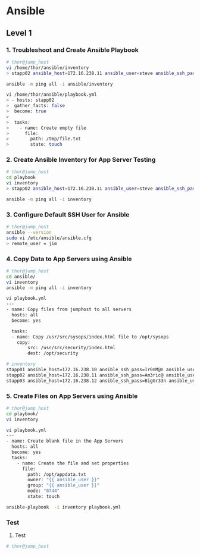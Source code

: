 # Ansible

## Level 1

### 1. Troubleshoot and Create Ansible Playbook

```bash
# thor@jump_host
vi /home/thor/ansible/inventory
> stapp02 ansible_host=172.16.238.11 ansible_user=steve ansible_ssh_pass=Am3ric@

ansible -m ping all -i ansible/inventory

vi /home/thor/ansible/playbook.yml
> - hosts: stapp02
>  gather_facts: false
>  become: true
>
>  tasks:
>    - name: Create empty file
>      file:
>        path: /tmp/file.txt
>        state: touch
```

### 2. Create Ansible Inventory for App Server Testing

```bash
# thor@jump_host
cd playbook
vi inventory
> stapp02 ansible_host=172.16.238.11 ansible_user=steve ansible_ssh_pass=Am3ric@

ansible -m ping all -i inventory
```

### 3. Configure Default SSH User for Ansible

```bash
# thor@jump_host
ansible --version
sudo vi /etc/ansible/ansible.cfg
> remote_user = jim
```

### 4. Copy Data to App Servers using Ansible

```bash
# thor@jump_host
cd ansible/
vi inventory
ansible -m ping all -i inventory

vi playbook.yml
---
- name: Copy files from jumphost to all servers
  hosts: all
  become: yes

  tasks:
  - name: Copy /usr/src/sysops/index.html file to /opt/sysops
    copy:
        src: /usr/src/security/index.html
        dest: /opt/security
```

```bash
# inventory
stapp01 ansible_host=172.16.238.10 ansible_ssh_pass=Ir0nM@n ansible_user=tony ansible_ssh_common_args='-o StrictHostKeyChecking=no'
stapp02 ansible_host=172.16.238.11 ansible_ssh_pass=Am3ric@ ansible_user=steve ansible_ssh_common_args='-o StrictHostKeyChecking=no'
stapp03 ansible_host=172.16.238.12 ansible_ssh_pass=BigGr33n ansible_user=banner ansible_ssh_common_args='-o StrictHostKeyChecking=no'
```

### 5. Create Files on App Servers using Ansible

```bash
# thor@jump_host
cd playbook/
vi inventory

vi playbook.yml
---
- name: Create blank file in the App Servers
  hosts: all
  become: yes
  tasks:
    - name: Create the file and set properties
      file:
        path: /opt/appdata.txt
        owner: "{{ ansible_user }}"
        group: "{{ ansible_user }}"
        mode: "0744"
        state: touch

ansible-playbook  -i inventory playbook.yml
```

### Test

1. Test

```bash
# thor@jump_host

```
